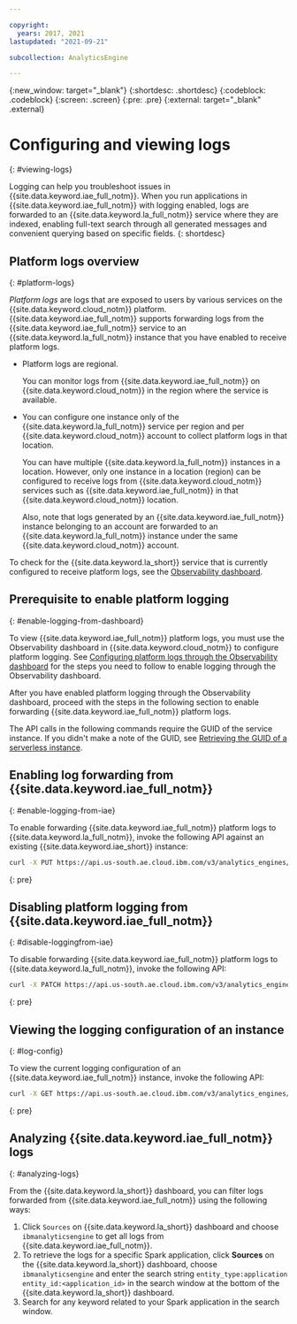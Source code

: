 ```yaml
---

copyright:
  years: 2017, 2021
lastupdated: "2021-09-21"

subcollection: AnalyticsEngine

---
```


<!-- Attribute definitions -->
{:new_window: target="_blank"}
{:shortdesc: .shortdesc}
{:codeblock: .codeblock}
{:screen: .screen}
{:pre: .pre}
{:external: target="_blank" .external}

# Configuring and viewing logs
{: #viewing-logs}

Logging can help you troubleshoot issues in {{site.data.keyword.iae_full_notm}}. When you run applications in {{site.data.keyword.iae_full_notm}} with logging enabled, logs are forwarded to an {{site.data.keyword.la_full_notm}} service where they are indexed, enabling full-text search through all generated messages and convenient querying based on specific fields.
{: shortdesc}

## Platform logs overview
{: #platform-logs}

*Platform logs* are logs that are exposed to users by various services on the {{site.data.keyword.cloud_notm}} platform. {{site.data.keyword.iae_full_notm}} supports forwarding logs from the {{site.data.keyword.iae_full_notm}} service to an {{site.data.keyword.la_full_notm}} instance that you have enabled to receive platform logs.


- Platform logs are regional.

    You can monitor logs from {{site.data.keyword.iae_full_notm}} on  {{site.data.keyword.cloud_notm}} in the region where the service is available.

- You can configure one instance only of the {{site.data.keyword.la_full_notm}}  service per region and per {{site.data.keyword.cloud_notm}} account to collect platform logs in that location.

    You can have multiple {{site.data.keyword.la_full_notm}} instances in a location. However, only one instance in a location (region) can be configured to receive logs from {{site.data.keyword.cloud_notm}} services such as {{site.data.keyword.iae_full_notm}} in that {{site.data.keyword.cloud_notm}}  location.

    Also, note that logs generated by an {{site.data.keyword.iae_full_notm}}  instance belonging to an account are forwarded to an {{site.data.keyword.la_full_notm}} instance under the same {{site.data.keyword.cloud_notm}} account.

To check for the {{site.data.keyword.la_short}} service that is currently configured to receive platform logs, see the [Observability dashboard](https://cloud.ibm.com/observe/logging).


## Prerequisite to enable platform logging
{: #enable-logging-from-dashboard}

To view {{site.data.keyword.iae_full_notm}} platform logs, you must use the Observability dashboard in {{site.data.keyword.cloud_notm}} to configure platform logging. See [Configuring platform logs through the Observability dashboard](/docs/log-analysis?topic=log-analysis-config_svc_logs#config_svc_logs_ui) for the steps you need to follow to enable logging through the Observability dashboard.

After you have enabled platform logging through the Observability dashboard, proceed with the steps in the following section to enable forwarding  {{site.data.keyword.iae_full_notm}} platform logs.

The API calls in the following commands require the GUID of the service instance. If you didn't make a note of the GUID, see [Retrieving the GUID of a serverless instance](/docs/AnalyticsEngine?topic=AnalyticsEngine-retrieve-instance-details).

## Enabling log forwarding from {{site.data.keyword.iae_full_notm}}
{: #enable-logging-from-iae}

To enable forwarding {{site.data.keyword.iae_full_notm}} platform logs to {{site.data.keyword.la_full_notm}}, invoke the following API against an existing {{site.data.keyword.iae_short}} instance:

```sh
curl -X PUT https://api.us-south.ae.cloud.ibm.com/v3/analytics_engines/<instance_guid>/logging -H "Authorization: Bearer $TOKEN" -H "content-type: application/json" -d '{"enable":true}'
```
{: pre}

## Disabling platform logging from {{site.data.keyword.iae_full_notm}}
{: #disable-loggingfrom-iae}

To disable forwarding {{site.data.keyword.iae_full_notm}} platform logs to {{site.data.keyword.la_full_notm}}, invoke the following API:

```sh
curl -X PATCH https://api.us-south.ae.cloud.ibm.com/v3/analytics_engines/<instance_guid>/logging -H "Authorization: Bearer $TOKEN" -H "content-type: application/json" -d '{"enable":false}'
```
{: pre}

## Viewing the logging configuration of an instance
{: #log-config}

To view the current logging configuration of an {{site.data.keyword.iae_full_notm}} instance, invoke the following API:

```sh
curl -X GET https://api.us-south.ae.cloud.ibm.com/v3/analytics_engines/<instance_guid>/logging -H "Authorization: Bearer $TOKEN"
```
{: pre}

## Analyzing {{site.data.keyword.iae_full_notm}} logs
{: #analyzing-logs}

From the {{site.data.keyword.la_short}} dashboard, you can filter logs forwarded from {{site.data.keyword.iae_full_notm}} using the following ways:

1. Click `Sources` on {{site.data.keyword.la_short}} dashboard and choose `ibmanalyticsengine` to get all logs from {{site.data.keyword.iae_full_notm}}.
1. To retrieve the logs for a specific Spark application, click **Sources** on the {{site.data.keyword.la_short}} dashboard, choose `ibmanalyticsengine`  and enter the search string `entity_type:application entity_id:<application_id>` in the search window at the bottom of the {{site.data.keyword.la_short}} dashboard.
1. Search for any keyword related to your Spark application in the search window.
